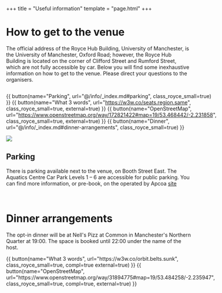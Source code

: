 +++
title = "Useful information"
template = "page.html"
+++

# How to get to the venue

The official address of the Royce Hub Building, University of Manchester, is the University of Manchester, Oxford Road; however, the Royce Hub Building is located on the corner of Clifford Street and Rumford Street, which are not fully accessible by car. Below you will find some inexhaustive information on how to get to the venue. Please direct your questions to the organisers.

<div class="mb-3" style="display: flex;flex-wrap: wrap;flex-direction: row;align-content: center;align-items: center;justify-content: space-evenly;">

{{ button(name="Parking", url="@/info/_index.md#parking", class_royce_small=true) }} {{ button(name="What 3 words", url="https://w3w.co/seats.region.same", class_royce_small=true, external=true) }} {{ button(name="OpenStreetMap", url="https://www.openstreetmap.org/way/172821422#map=19/53.468442/-2.231858", class_royce_small=true, external=true) }} {{ button(name="Dinner", url="@/info/_index.md#dinner-arrangements", class_royce_small=true) }}

</div>

<img src="images/Royce_Hub_Travel_Info.png">



## Parking

There is parking available next to the venue, on Booth Street East. The Aquatics Centre Car Park Levels 1 – 6 are accessible for public parking. You can find more information, or pre-book, on the operated by Apcoa [site](https://www.apcoa.co.uk/parking-in/manchester/aquatics-centre/)

<br>

# Dinner arrangements

The opt-in dinner will be at Nell's Pizz at Common in Manchester's Northern Quarter at 19:00. The space is booked until 22:00 under the name of the host.
<div class="mb-1" style="display: flex;flex-wrap: wrap;flex-direction: row;align-content: center;align-items: center;justify-content: space-evenly;">
 {{ button(name="What 3 words", url="https://w3w.co/orbit.belts.sunk", class_royce_small=true, compl=true external=true) }} {{ button(name="OpenStreetMap", url="https://www.openstreetmap.org/way/31894775#map=19/53.484258/-2.235947", class_royce_small=true, compl=true, external=true) }}
</div>

